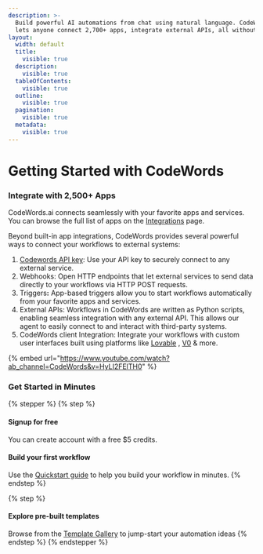 ```yaml
---
description: >-
  Build powerful AI automations from chat using natural language. CodeWords.ai
  lets anyone connect 2,700+ apps, integrate external APIs, all without coding.
layout:
  width: default
  title:
    visible: true
  description:
    visible: true
  tableOfContents:
    visible: true
  outline:
    visible: true
  pagination:
    visible: true
  metadata:
    visible: true
---
```


# Getting Started with CodeWords

### **Integrate with 2,500+ Apps**

CodeWords.ai connects seamlessly with your favorite apps and services. You can browse the full list of apps on the [Integrations](https://codewords.agemo.ai/account/integrations?utm_source=docs) page.

Beyond built-in app integrations, CodeWords provides several powerful ways to connect your workflows to external systems:

1. [Codewords API key](https://codewords.agemo.ai/account/keys?utm_source=docs): Use your API key to securely connect to any external service.
2. Webhooks: Open HTTP endpoints that let external services to send data directly to your workflows via HTTP POST requests.
3. Trigger&#x73;**:** App-based triggers allow you to start workflows automatically from your favorite apps and services.
4. External APIs: Workflows in CodeWords are written as Python scripts, enabling seamless integration with any external API. This allows our agent to easily connect to and interact with third-party systems.
5. CodeWords client Integration: Integrate your workflows with custom user interfaces built using platforms like [Lovable](https://lovable.dev/) , [V0](https://v0.app/) & more.

{% embed url="https://www.youtube.com/watch?ab_channel=CodeWords&v=HyLI2FElTH0" %}

### Get Started in Minutes

{% stepper %}
{% step %}
#### Signup for free

You can create account with a free $5 credits.

#### Build your first workflow

Use the [Quickstart guide](https://docs.codewords.ai/get-started/quickstart) to help you build your workflow in minutes.
{% endstep %}

{% step %}
#### Explore pre-built templates

Browse from the [Template Gallery](https://codewords.agemo.ai/template-gallery?utm_source=docs) to jump-start your automation ideas
{% endstep %}
{% endstepper %}

